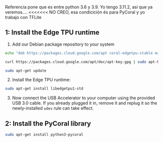 Referencia pone que es entre python 3.6 y 3.9. Yo tengo 3.11.2, así que ya veremos.... <<<<<<< NO CREO, esa condicición és para PyCoral y yo trabajo con TFLite

## 1: Install the Edge TPU runtime
1. Add our Debian package repository to your system
```bash
echo "deb https://packages.cloud.google.com/apt coral-edgetpu-stable main" | sudo tee /etc/apt/sources.list.d/coral-edgetpu.list

curl https://packages.cloud.google.com/apt/doc/apt-key.gpg | sudo apt-key add -

sudo apt-get update
```
2. Install the Edge TPU runtime:
```bash
sudo apt-get install libedgetpu1-std
```

3. Now connect the USB Accelerator to your computer using the provided USB 3.0 cable. If you already plugged it in, remove it and replug it so the newly-installed `udev` rule can take effect.

## 2: Install the PyCoral library

```bash
sudo apt-get install python3-pycoral
```